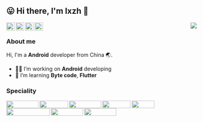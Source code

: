 <!-- <style type="text/css">
img {margin:3px}
</style> -->

## 😛 Hi there, I'm lxzh 👋

<img align="right" src="https://github-readme-stats.vercel.app/api?username=lxzh&show_icons=true&icon_color=0333f6&text_color=afb7c0&bg_color=ffffff&hide_title=false&count_private=true&include_all_commits=true">


<a href="https://blog.lxzh.app">
  <img align="left" alt="lxzh's Blog" width="22px" src="https://cdn.jsdelivr.net/npm/simple-icons@v3/icons/blogger.svg" />
</a>
<a href="https://blog.csdn.net/lxzh12345">
  <img align="left" alt="lxzh's CSDN Blog" width="22px" src="https://cdn.jsdelivr.net/npm/simple-icons@v3/icons/blogger.svg" />
</a>
<a href="https://www.zhihu.com/people/lxzh123">
  <img align="left" alt="lxzh's Zhihu" width="22px" src="https://cdn.jsdelivr.net/npm/simple-icons@v3/icons/zhihu.svg" />
</a>
<a href="mailto:leijf1239848066@gmail.com">
  <img align="left" alt="lxzh's Gmail" width="22px" src="https://cdn.jsdelivr.net/npm/simple-icons@v3/icons/gmail.svg" />
</a>

<br/>

### About me

Hi, I'm a **Android** developer from China 🌏.

- 👨‍💻‍ I’m working on **Android** developing
- 🌱 I’m learning **Byte code**, **Flutter**

### Speciality

<a><img align="left" width="85px" height="20px" src="https://img.shields.io/badge/Android-5+-009900?style=for-the=badge&logo=android&logoColor=%ffffff"/></a>

<a><img align="left" width="75px" height="20px" src="https://img.shields.io/badge/C/C++-3+-669977?style=for-the=badge&logo=c&logoColor=%ffffff"/></a>

<a><img align="left" width="85px" height="20px" src="https://img.shields.io/badge/Python-3+-669977?style=for-the=badge&logo=python&logoColor=%ffffff"/></a>

<a><img align="left" width="75px" height="20px" src="https://img.shields.io/badge/Gradle-4-66bb77?style=for-the=badge&logo=gradle&logoColor=%ffffff"/></a>

<a><img align="left" width="60px" height="20px" src="https://img.shields.io/badge/Git-4+-66dd77?style=for-the=badge&logo=git&logoColor=%ffffff"/></a>

<a><img align="left" width="115px" height="20px" src="https://img.shields.io/badge/Android Studio-4+-66dd77?style=for-the=badge&logo=android-studio&logoColor=%ffffff"/></a>

<a><img align="left" width="85px" height="20px" src="https://img.shields.io/badge/VSCode-3-667777?style=for-the=badge&logo=visual-studio-code&logoColor=%ffffff"/></a>

<a><img align="left" width="85px" height="20px" src="https://img.shields.io/badge/Xcode-3-667777?style=for-the=badge&logo=xcode&logoColor=%ffffff"/></a>

<!--
**lxzh/lxzh** is a ✨ _special_ ✨ repository because its `README.md` (this file) appears on your GitHub profile.

Here are some ideas to get you started:

- 🔭 I’m currently working on ...
- 🌱 I’m currently learning ...
- 👯 I’m looking to collaborate on ...
- 🤔 I’m looking for help with ...
- 💬 Ask me about ...
- 📫 How to reach me: ...
- 😄 Pronouns: ...
- ⚡ Fun fact: ...
-->
